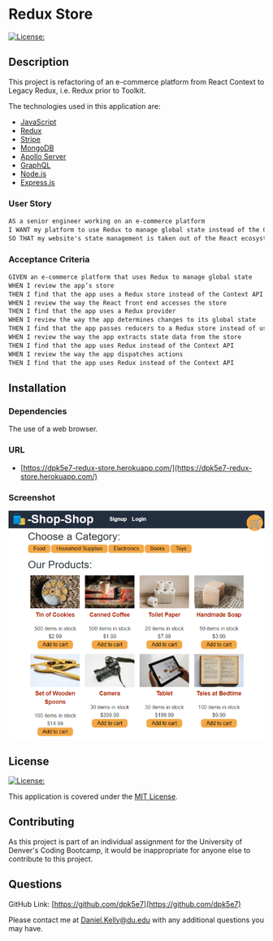 # Redux Store

[![License:](https://img.shields.io/badge/License-MIT-yellow.svg)](https://opensource.org/licenses/MIT)

## Description

This project is refactoring of an e-commerce platform from React Context to Legacy Redux, i.e. Redux prior to Toolkit.

The technologies used in this application are:

- [JavaScript](https://www.javascript.com/)
- [Redux](https://redux.js.org/)
- [Stripe](https://stripe.com/docs/testing)
- [MongoDB](https://www.mongodb.com/)
- [Apollo Server](https://www.apollographql.com/)
- [GraphQL](https://graphql.org/)
- [Node.js](https://nodejs.org/en/)
- [Express.js](https://expressjs.com/)

### User Story

```md
AS a senior engineer working on an e-commerce platform
I WANT my platform to use Redux to manage global state instead of the Context API
SO THAT my website's state management is taken out of the React ecosystem
```

### Acceptance Criteria

```md
GIVEN an e-commerce platform that uses Redux to manage global state
WHEN I review the app’s store
THEN I find that the app uses a Redux store instead of the Context API
WHEN I review the way the React front end accesses the store
THEN I find that the app uses a Redux provider
WHEN I review the way the app determines changes to its global state
THEN I find that the app passes reducers to a Redux store instead of using the Context API
WHEN I review the way the app extracts state data from the store
THEN I find that the app uses Redux instead of the Context API
WHEN I review the way the app dispatches actions
THEN I find that the app uses Redux instead of the Context API
```

## Installation

### Dependencies

The use of a web browser.

### URL

- [https://dpk5e7-redux-store.herokuapp.com/](https://dpk5e7-redux-store.herokuapp.com/)

### Screenshot

![Screenshot1](./assets/screenshot1.png)

## License

[![License:](https://img.shields.io/badge/License-MIT-yellow.svg)](https://opensource.org/licenses/MIT)

This application is covered under the [MIT License](https://opensource.org/licenses/MIT).

## Contributing

As this project is part of an individual assignment for the University of Denver's Coding Bootcamp, it would be inappropriate for anyone else to contribute to this project.

## Questions

GitHub Link: [https://github.com/dpk5e7](https://github.com/dpk5e7)

Please contact me at Daniel.Kelly@du.edu with any additional questions you may have.
